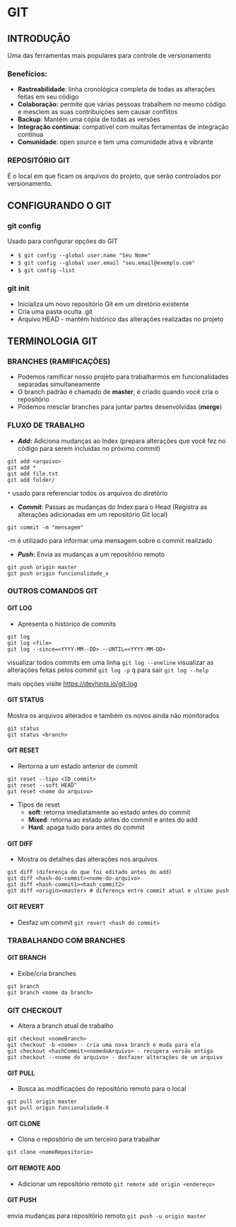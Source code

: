 # GIT

## INTRODUÇÃO

Uma das ferramentas mais populares para controle de versionamento

### Benefícios:

- **Rastreabilidade**: linha cronológica completa de todas as alterações feitas em seu código
- **Colaboração:** permite que várias pessoas trabalhem no mesmo código e mesclem as suas contribuições sem causar conflitos
- **Backup**: Mantém uma cópia de todas as versões 
- **Integração contínua:** compatível com muitas ferramentas de integração contínua
- **Comunidade**: open source e tem uma comunidade ativa e vibrante

### REPOSITÓRIO GIT
É o local em que ficam os arquivos do projeto, que serão controlados por versionamento.


## CONFIGURANDO O GIT 

### git config 
Usado para configurar opções do GIT

- `$ git config --global user.name "Seu Nome"`
- `$ git config --global user.email "seu.email@exemplo.com"`
- `$ git config –list`

### git init
- Inicializa um novo repositório Git em um diretório existente
- Cria uma pasta oculta .git
- Arquivo HEAD - mantém histórico das alterações realizadas no projeto 


## TERMINOLOGIA GIT 

### BRANCHES (RAMIFICAÇÕES)

- Podemos ramificar nosso projeto para trabalharmos em funcionalidades separadas simultaneamente
- O branch padrão é chamado de **master**, é criado quando você cria o repositório
- Podemos mesclar branches para juntar partes desenvolvidas (**merge**)


###  FLUXO DE TRABALHO

- ***Add*:** Adiciona mudanças ao Index (prepara alterações que você fez no código para serem incluídas no próximo *commit*)

```
git add <arquivo>
git add *
git add file.txt
git add folder/
```

`*` usado para referenciar todos os arquivos do diretório
 

- ***Commit***: Passas as mudanças do Index para o Head (Registra as alterações adicionadas em um repositório Git local)

```
git commit -m "mensagem"
```
-m é utilizado para informar uma mensagem sobre o commit realizado


- ***Push*:** Envia as mudanças a um repositório remoto 

```
git push origin master
git push origin funcionalidade_x
```


###  OUTROS COMANDOS GIT

#### GIT LOG
- Apresenta o histórico de commits

```
git log
git log <file>
git log --since=<YYYY-MM--DD> --UNTIL=<YYYY-MM-DD>
```

visualizar todos commits em uma linha `git log --oneline`
visualizar as alterações feitas pelos commit `git log -p`    q para sair
`git log --help`


mais opções visite https://devhints.io/git-log

#### GIT STATUS
Mostra os arquivos alterados e também os novos ainda não monitorados

```
git status 
git status <branch>
```

#### GIT RESET
- Rertorna a um estado anterior de commit

```
git reset --tipo <ID_commit>
git reset --soft HEAD^
git reset <nome do arquivo>
```

- Tipos de reset
	- **soft**:  retorna imediatamente ao estado antes do commit
	- **Mixed**: retorna ao estado antes do commit e antes do add
	- **Hard**: apaga tudo para antes do commit 

#### GIT DIFF

- Mostra os detalhes das alterações nos arquivos

```
git diff (diferença do que foi editado antes do add)
git diff <hash-do-commit><nome-do-arquivo>
git diff <hash-commit1><hash_commit2>
git diff <origin><master> # diferença entre commit atual e ultimo push
```

#### GIT REVERT
- Desfaz um commit
`git revert <hash do commit>`


### TRABALHANDO COM BRANCHES

#### GIT BRANCH
- Exibe/cria branches

```
git branch
git branch <nome da branch>
```

### GIT CHECKOUT
- Altera a branch atual de trabalho

```
git checkout <nomeBranch>
git checkout -b <nome> - cria uma nova branch e muda para ela 
git checkout <hashCommit><nomedoArquivo> - recupera versão antiga
git checkout --<nome do arquivo> - desfazer alterações de um arquivo
```

#### GIT PULL
- Busca as modificações do repositório remoto para o local
```
git pull origin master
git pull origin funcionalidade-X
```

#### GIT CLONE
- Clona o repositório de um terceiro para trabalhar

```
git clone <nomeRepositorio>
```

#### GIT REMOTE ADD
- Adicionar um repositório remoto
`git remote add origin <endereço>`

#### GIT PUSH
envia mudanças para repositório remoto 
`git push -u origin master`




